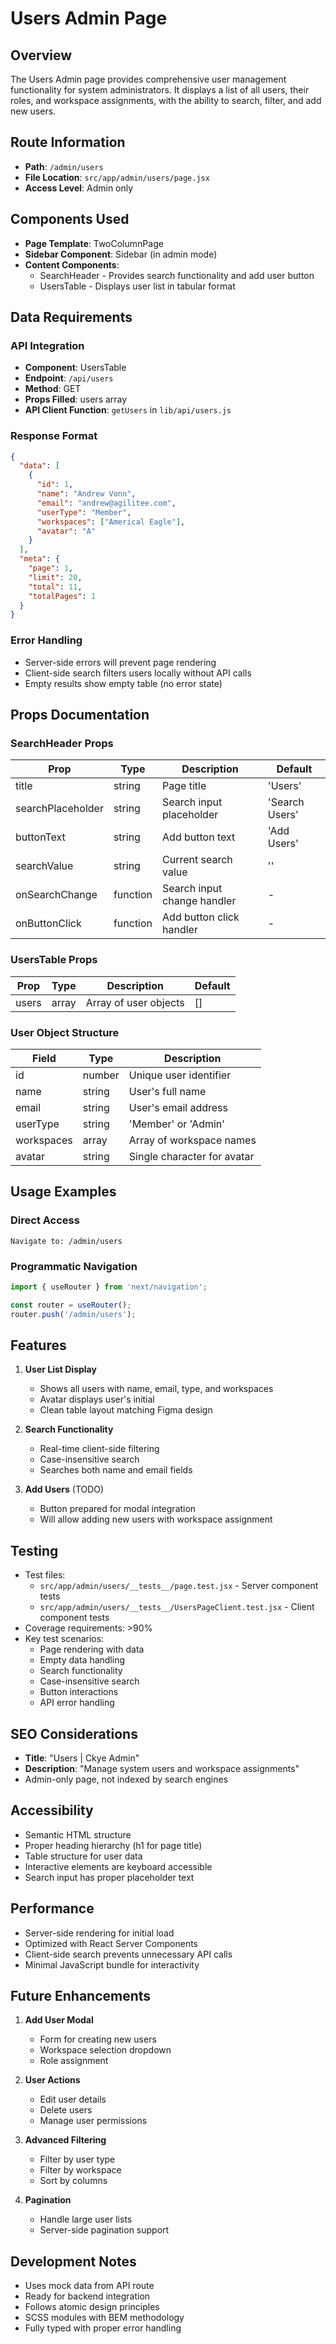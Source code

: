 # Users Admin Page

## Overview
The Users Admin page provides comprehensive user management functionality for system administrators. It displays a list of all users, their roles, and workspace assignments, with the ability to search, filter, and add new users.

## Route Information
- **Path**: `/admin/users`
- **File Location**: `src/app/admin/users/page.jsx`
- **Access Level**: Admin only

## Components Used
- **Page Template**: TwoColumnPage
- **Sidebar Component**: Sidebar (in admin mode)
- **Content Components**: 
  - SearchHeader - Provides search functionality and add user button
  - UsersTable - Displays user list in tabular format

## Data Requirements
### API Integration
- **Component**: UsersTable
- **Endpoint**: `/api/users`
- **Method**: GET
- **Props Filled**: users array
- **API Client Function**: `getUsers` in `lib/api/users.js`

### Response Format
```json
{
  "data": [
    {
      "id": 1,
      "name": "Andrew Vonn",
      "email": "andrew@agilitee.com",
      "userType": "Member",
      "workspaces": ["Americal Eagle"],
      "avatar": "A"
    }
  ],
  "meta": {
    "page": 1,
    "limit": 20,
    "total": 11,
    "totalPages": 1
  }
}
```

### Error Handling
- Server-side errors will prevent page rendering
- Client-side search filters users locally without API calls
- Empty results show empty table (no error state)

## Props Documentation
### SearchHeader Props
| Prop | Type | Description | Default |
|------|------|-------------|---------|
| title | string | Page title | 'Users' |
| searchPlaceholder | string | Search input placeholder | 'Search Users' |
| buttonText | string | Add button text | 'Add Users' |
| searchValue | string | Current search value | '' |
| onSearchChange | function | Search input change handler | - |
| onButtonClick | function | Add button click handler | - |

### UsersTable Props
| Prop | Type | Description | Default |
|------|------|-------------|---------|
| users | array | Array of user objects | [] |

### User Object Structure
| Field | Type | Description |
|-------|------|-------------|
| id | number | Unique user identifier |
| name | string | User's full name |
| email | string | User's email address |
| userType | string | 'Member' or 'Admin' |
| workspaces | array | Array of workspace names |
| avatar | string | Single character for avatar |

## Usage Examples
### Direct Access
```
Navigate to: /admin/users
```

### Programmatic Navigation
```jsx
import { useRouter } from 'next/navigation';

const router = useRouter();
router.push('/admin/users');
```

## Features
1. **User List Display**
   - Shows all users with name, email, type, and workspaces
   - Avatar displays user's initial
   - Clean table layout matching Figma design

2. **Search Functionality**
   - Real-time client-side filtering
   - Case-insensitive search
   - Searches both name and email fields

3. **Add Users** (TODO)
   - Button prepared for modal integration
   - Will allow adding new users with workspace assignment

## Testing
- Test files: 
  - `src/app/admin/users/__tests__/page.test.jsx` - Server component tests
  - `src/app/admin/users/__tests__/UsersPageClient.test.jsx` - Client component tests
- Coverage requirements: >90%
- Key test scenarios:
  - Page rendering with data
  - Empty data handling
  - Search functionality
  - Case-insensitive search
  - Button interactions
  - API error handling

## SEO Considerations
- **Title**: "Users | Ckye Admin"
- **Description**: "Manage system users and workspace assignments"
- Admin-only page, not indexed by search engines

## Accessibility
- Semantic HTML structure
- Proper heading hierarchy (h1 for page title)
- Table structure for user data
- Interactive elements are keyboard accessible
- Search input has proper placeholder text

## Performance
- Server-side rendering for initial load
- Optimized with React Server Components
- Client-side search prevents unnecessary API calls
- Minimal JavaScript bundle for interactivity

## Future Enhancements
1. **Add User Modal**
   - Form for creating new users
   - Workspace selection dropdown
   - Role assignment

2. **User Actions**
   - Edit user details
   - Delete users
   - Manage user permissions

3. **Advanced Filtering**
   - Filter by user type
   - Filter by workspace
   - Sort by columns

4. **Pagination**
   - Handle large user lists
   - Server-side pagination support

## Development Notes
- Uses mock data from API route
- Ready for backend integration
- Follows atomic design principles
- SCSS modules with BEM methodology
- Fully typed with proper error handling